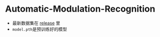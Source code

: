 # Automatic-Modulation-Recognition

- 最新数据集在 [release](https://github.com/MDLZCOOL/Automatic_Modulation_Recognition_Model/releases/tag/dataset_v1.0.0) 里
- `model.pth`是预训练好的模型